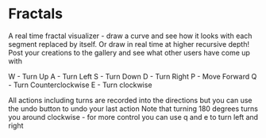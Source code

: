 # Fractals

A real time fractal visualizer - draw a curve and see how it looks with each segment replaced by itself. Or draw in real time at higher recursive depth!
Post your creations to the gallery and see what other users have come up with

W - Turn Up
A - Turn Left
S - Turn Down
D - Turn Right
P - Move Forward
Q - Turn Counterclockwise
E - Turn clockwise


All actions including turns are recorded into the directions but you can use the undo button to undo your last action
Note that turning 180 degrees turns you around clockwise - for more control you can use q and e to turn left and right
